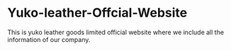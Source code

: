# Yuko-leather-Offcial-Website
This is yuko leather goods limited official website where we include all the information of our company.
